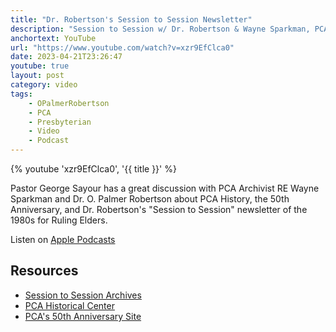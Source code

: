 ```yaml
---
title: "Dr. Robertson's Session to Session Newsletter"
description: "Session to Session w/ Dr. Robertson & Wayne Sparkman, PCA Archivist."
anchortext: YouTube
url: "https://www.youtube.com/watch?v=xzr9EfClca0"
date: 2023-04-21T23:26:47
youtube: true
layout: post
category: video
tags:
    - OPalmerRobertson 
    - PCA
    - Presbyterian
    - Video
    - Podcast
---
```


{% youtube 'xzr9EfClca0', '{{ title }}' %}

Pastor George Sayour has a great discussion with PCA Archivist RE Wayne Sparkman and Dr. O. Palmer Robertson about PCA History, the 50th Anniversary, and Dr. Robertson's "Session to Session" newsletter of the 1980s for Ruling Elders.

Listen on [Apple Podcasts](https://podcasts.apple.com/us/podcast/session-to-session-w-dr-robertson-wayne-sparkman-pca/id1658431714?i=1000609696222)

## Resources
- [Session to Session Archives](https://www.pcahistory.org/HCLibrary/periodicals/session2/index.html)
- [PCA Historical Center](https://pcahistory.org/)
- [PCA's 50th Anniversary Site](https://pca50.org/)